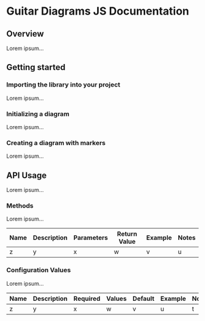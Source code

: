 # Guitar Diagrams JS Documentation

## Overview

Lorem ipsum...

## Getting started

### Importing the library into your project

Lorem ipsum...

### Initializing a diagram

Lorem ipsum...

### Creating a diagram with markers

Lorem ipsum...

## API Usage

Lorem ipsum...

### Methods

Lorem ipsum...

| Name | Description | Parameters | Return Value | Example | Notes |
| ---- | ----------- | ---------- | ------------ | ------- | ----- |
| z | y | x | w | v | u |

### Configuration Values

Lorem ipsum...

| Name | Description | Required | Values | Default | Example | Notes |
| ---- | ----------- | -------- | ------ | ------- | ------- | ----- |
| z | y | x | w | v | u | t |
